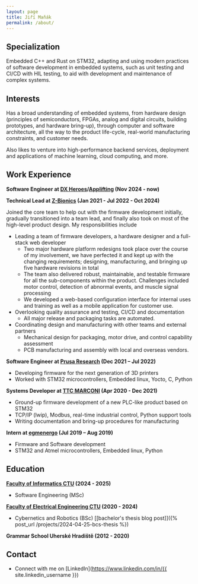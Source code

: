 ```yaml
---
layout: page
title: Jiří Maňák
permalink: /about/
---
```


## Specialization

Embedded C++ and Rust on STM32, adapting and using modern practices of software development in embedded systems, such as unit testing and CI/CD with HIL testing, to aid with development and maintenance of complex systems.

## Interests

Has a broad understanding of embedded systems, from hardware design (principles of semiconductors, FPGAs, analog and digital circuits, building prototypes, and hardware bring-up), through computer and software architecture, all the way to the product life-cycle, real-world manufacturing constraints, and customer needs.

Also likes to venture into high-performance backend services, deployment and applications of machine learning, cloud computing, and more.

## Work Experience

**Software Engineer at [DX Heroes](https://www.dxheroes.io/)/[Applifting](https://applifting.io/) (Nov 2024 - now)**

**Technical Lead at [Z-Bionics](https://www.z-bionics.com/) (Jan 2021 - Jul 2022 - Oct 2024)**

Joined the core team to help out with the firmware development initially, gradually transitioned into a team lead, and finally also took on most of the high-level product design. My responsibilities include

- Leading a team of firmware developers, a hardware designer and a full-stack web developer
  - Two major hardware platform redesigns took place over the course of my involvement, we have perfected it and kept up with the changing requirements; designing, manufacturing, and bringing up five hardware revisions in total
  - The team also delivered robust, maintainable, and testable firmware for all the sub-components within the product. Challenges included motor control, detection of abnormal events, and muscle signal processing
  - We developed a web-based configuration interface for internal uses and training as well as a mobile application for customer use.
- Overlooking quality assurance and testing, CI/CD and documentation
  - All major release and packaging tasks are automated.
- Coordinating design and manufacturing with other teams and external partners
  - Mechanical design for packaging, motor drive, and control capability assessment
  - PCB manufacturing and assembly with local and overseas vendors.

<!-- The electronics need to conform to the specific requirements of the product, which is built unique for each customer. The tech needs to get out of the way of mechanical parts, to keep the aesthetics and rigidity, while working with tight power and space constraints. With each iteration we managed to better integrate the design, optimize for assembly, increase observability of anomalies and decrease the power consumption. -->

**Software Engineer at [Prusa Research](https://www.prusa3d.com/) (Dec 2021 – Jul 2022)**

- Developing firmware for the next generation of 3D printers
- Worked with STM32 microcontrollers, Embedded linux, Yocto, C, Python

**Systems Developer at [TTC MARCONI](https://ttc-marconi.com/) (Apr 2020 - Dec 2021)**

- Ground-up firmware development of a new PLC-like product based on STM32
- TCP/IP (lwip), Modbus, real-time industrial control, Python support tools
- Writing documentation and bring-up procedures for manufacturing

**Intern at [egmenergo](https://www.egmenergo.cz/) (Jul 2019 – Aug 2019)**

- Firmware and Software development
- STM32 and Atmel microcontrollers, Embedded linux, Python

## Education

**[Faculty of Informatics CTU](https://fit.cvut.cz) (2024 - 2025)**

- Software Engineering (MSc)

**[Faculty of Electrical Engineering CTU](https://fel.cvut.cz) (2020 - 2024)**

- Cybernetics and Robotics (BSc) [[bachelor's thesis blog post]]({% post_url /projects/2024-04-25-bcs-thesis %})

**Grammar School Uherské Hradiště (2012 - 2020)**

## Contact

- Connect with me on [LinkedIn](https://www.linkedin.com/in/{{ site.linkedin_username }})
